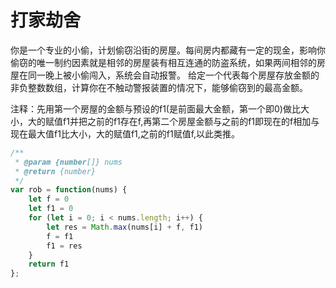 # 打家劫舍

你是一个专业的小偷，计划偷窃沿街的房屋。每间房内都藏有一定的现金，影响你偷窃的唯一制约因素就是相邻的房屋装有相互连通的防盗系统，如果两间相邻的房屋在同一晚上被小偷闯入，系统会自动报警。
给定一个代表每个房屋存放金额的非负整数数组，计算你在不触动警报装置的情况下，能够偷窃到的最高金额。

注释：先用第一个房屋的金额与预设的f1(是前面最大金额，第一个即0)做比大小，大的赋值f1并把之前的f1存在f,再第二个房屋金额与之前的f1即现在的f相加与现在最大值f1比大小，大的赋值f1,之前的f1赋值f,以此类推。
```javascript
/**
 * @param {number[]} nums
 * @return {number}
 */
var rob = function(nums) {
    let f = 0
    let f1 = 0
    for (let i = 0; i < nums.length; i++) {
        let res = Math.max(nums[i] + f, f1)
        f = f1
        f1 = res
    }
    return f1
};
```
